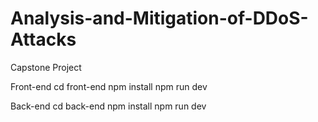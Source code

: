 # Analysis-and-Mitigation-of-DDoS-Attacks
Capstone Project

Front-end
cd front-end
npm install
npm run dev

Back-end
cd back-end
npm install
npm run dev